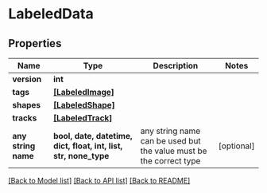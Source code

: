 # LabeledData


## Properties
Name | Type | Description | Notes
------------ | ------------- | ------------- | -------------
**version** | **int** |  | 
**tags** | [**[LabeledImage]**](LabeledImage.md) |  | 
**shapes** | [**[LabeledShape]**](LabeledShape.md) |  | 
**tracks** | [**[LabeledTrack]**](LabeledTrack.md) |  | 
**any string name** | **bool, date, datetime, dict, float, int, list, str, none_type** | any string name can be used but the value must be the correct type | [optional]

[[Back to Model list]](../README.md#documentation-for-models) [[Back to API list]](../README.md#documentation-for-api-endpoints) [[Back to README]](../README.md)


